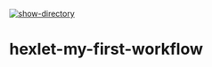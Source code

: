 [![show-directory](https://github.com/Oxana-Shu/hexlet-my-first-workflow/actions/workflows/show-hello.yml/badge.svg)](https://github.com/Oxana-Shu/hexlet-my-first-workflow/actions/workflows/show-hello.yml)
# hexlet-my-first-workflow
